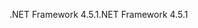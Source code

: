 <span data-ttu-id="fcf5b-101">.NET Framework 4.5.1</span><span class="sxs-lookup"><span data-stu-id="fcf5b-101">.NET Framework 4.5.1</span></span>